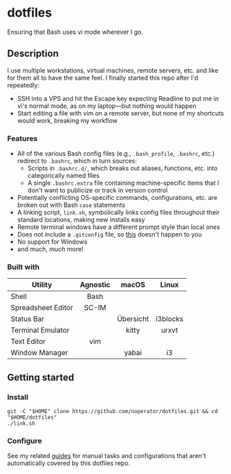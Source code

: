 # dotfiles

Ensuring that Bash uses vi mode wherever I go.

## Description

I use multiple workstations, virtual machines, remote servers, etc. and like for them all to have the same feel. I finally started this repo after I'd repeatedly:
- SSH into a VPS and hit the Escape key expecting Readline to put me in vi's normal mode, as on my laptop—but nothing would happen
- Start editing a file with vim on a remote server, but none of my shortcuts would work, breaking my workflow

### Features

- All of the various Bash config files (e.g., `.bash_profile`, `.bashrc`, etc.) redirect to `.bashrc`, which in turn sources:
  - Scripts in `.bashrc.d/`, which breaks out aliases, functions, etc. into categorically named files
  - A single `.bashrc.extra` file containing machine-specific items that I don't want to publicize or track in version control
- Potentially conflicting OS-specific commands, configurations, etc. are broken out with Bash `case` statements
- A linking script, `link.sh`, symbolically links config files throughout their standard locations, making new installs easy
- Remote terminal windows have a different prompt style than local ones
- Does not include a `.gitconfig` file, so [this](https://twitter.com/TomNomNom/status/1223702654267904000) doesn't happen to you
- No support for Windows
- and much, _much_ more!

### Built with

| Utility            | Agnostic | macOS     | Linux    |
| ---                | :---:    | :---:     | :---:    |
| Shell              | Bash     |           |          |
| Spreadsheet Editor | SC-IM    |           |          |
| Status Bar         |          | Übersicht | i3blocks |
| Terminal Emulator  |          | kitty     | urxvt    |
| Text Editor        | vim      |           |          |
| Window Manager     |          | yabai     | i3       |

## Getting started

### Install

```
git -C "$HOME" clone https://github.com/noperator/dotfiles.git && cd "$HOME/dotfiles"
./link.sh
```

### Configure

See my related [guides](https://github.com/noperator/guides) for manual tasks and configurations that aren't automatically covered by this dotfiles repo.
